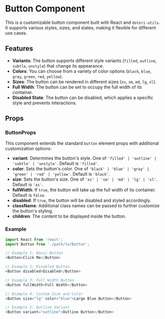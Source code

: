 # Button Component

This is a customizable button component built with React and `dotori-utils`. It supports various styles, sizes, and states, making it flexible for different use cases.

## Features

- **Variants**: The button supports different style variants (`filled`, `outline`, `subtle`, `unstyle`) that change its appearance.
- **Colors**: You can choose from a variety of color options (`black`, `blue`, `gray`, `green`, `red`, `yellow`).
- **Sizes**: The button can be rendered in different sizes (`xs`, `sm`, `md`, `lg`, `xl`).
- **Full Width**: The button can be set to occupy the full width of its container.
- **Disabled State**: The button can be disabled, which applies a specific style and prevents interactions.

## Props

### ButtonProps

This component extends the standard `button` element props with additional customization options:

- **variant**: Determines the button's style. One of `'filled' | 'outline' | 'subtle' | 'unstyle'`. Default is `'filled'`.
- **color**: Sets the button's color. One of `'black' | 'blue' | 'gray' | 'green' | 'red' | 'yellow'`. Default is `'black'`.
- **size**: Sets the button's size. One of `'xs' | 'sm' | 'md' | 'lg' | 'xl'`. Default is `'xs'`.
- **fullWidth**: If `true`, the button will take up the full width of its container. Default is `false`.
- **disabled**: If `true`, the button will be disabled and styled accordingly.
- **className**: Additional class names can be passed to further customize the button's styling.
- **children**: The content to be displayed inside the button.

### Example

```typescript
import React from 'react';
import Button from './path/to/Button';

// Example 1: Basic Button
<Button>Click Me</Button>

// Example 2: Disabled Button
<Button disabled>Disabled</Button>

// Example 3: Full Width Button
<Button fullWidth>Full Width</Button>

// Example 4: Custom Size and Color
<Button size="lg" color="blue">Large Blue Button</Button>

// Example 5: Outline Variant
<Button variant="outline">Outline Button</Button>
```
